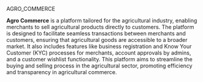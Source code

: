 AGRO_COMMERCE

**Agro Commerce** is a platform tailored for the agricultural industry, enabling merchants to sell agricultural products directly to customers. The platform is designed to facilitate seamless transactions between merchants and customers, ensuring that agricultural goods are accessible to a broader market. It also includes features like business registration and Know Your Customer (KYC) processes for merchants, account approvals by admins, and a customer wishlist functionality. This platform aims to streamline the buying and selling process in the agricultural sector, promoting efficiency and transparency in agricultural commerce.